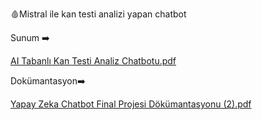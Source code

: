 🩸Mistral ile kan testi analizi yapan chatbot



Sunum ➡️

[AI Tabanlı Kan Testi Analiz Chatbotu.pdf](https://github.com/user-attachments/files/20186883/AI.Tabanli.Kan.Testi.Analiz.Chatbotu.pdf)




Dokümantasyon➡️

[Yapay Zeka Chatbot Final Projesi Dökümantasyonu (2).pdf](https://github.com/user-attachments/files/20440590/Yapay.Zeka.Chatbot.Final.Projesi.Dokumantasyonu.2.pdf)
